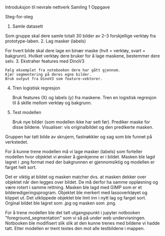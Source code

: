 Introduksjon til nevrale nettverk
Samling 1 Oppgave


Steg-for-steg
1. Samle datasett

Som gruppe skal dere samle totalt 30 bilder av 2–3 forskjellige verktøy fra prototype-laben.
2. Lag masker (labels)

For hvert bilde skal dere lage en binær maske (hvit = verktøy, svart = bakgrunn). Hvilket verktøy dere bruker for å lage maskene, bestemmer dere selv.
3. Ekstraher features med DinoV3

    Følg eksemplet fra notebooken dere har gått gjennom.
    Kjør segmentering på deres egne bilder.
    Bruk output fra DinoV3 som feature-vektorer.

4. Tren logistisk regresjon

    Bruk features (X) og labels (y) fra maskene.
    Tren en logistisk regresjon til å skille mellom verktøy og bakgrunn.

5. Test modellen

    Bruk nye bilder (som modellen ikke har sett før).
    Prediker maske for disse bildene.
    Visualiser: vis originalbildet og den predikerte masken.




Gruppen har tatt bilde av skrujern, fastnøkkler og sag som ble funnet på verkstedet.

For å kunne trene modellen må vi lage masker (labels) som forteller modellen hvor objektet vi ønsker å gjenkjenne er i bildet.
Masken ble lagd lagret i .png format med der bakgrunnen er gjennomsiktig og modellen er farget helt sort.

Det er viktig at bildet og masken matcher dvs. at masken dekker over objektet når den legges over bildet. De må derfor ha samme oppløsning og være rotert i samme rettning.
Masken ble lagd med GIMP som er et bilderedigeringsprogram. Objektet ble merkert med lassoverktøyet og klippet ut. Det utklippede objektet ble limt inn i nytt lag og farget sort. Orginal bildet ble lagret som .jpg og masken som .png.

For å trene modellen ble det tatt utgangspunkt i jupyter notbooken "foreground_segmentation" som vi så på under web undervisningen. Notbooken ble modifisert slik slik at den kunne trenes med bildene vi hadde tatt. Etter modellen er trent testes den mot alle testbildene i mappen.